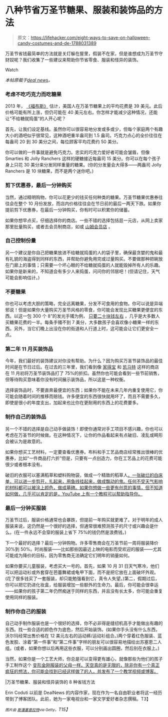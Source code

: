 # 八种节省万圣节糖果、服装和装饰品的方法

> 原文：<https://lifehacker.com/eight-ways-to-save-on-halloween-candy-costumes-and-de-1788031389>

万圣节省钱最简单的方法就是关灯躲在屋里，假装不在家，但是谁想成为万圣节守财奴呢？我们收集了一些建议来帮助你节省零食、服装和怪异的装饰。

Watch

*本帖原载于*[*deal news*](http://dealnews.com/features/8-Ways-to-Save-on-Candy-Costumes-and-Spooky-Decor-for-Halloween/1463722.html)*。*

### 考虑不吃巧克力而吃糖果

2013 年， [《福布斯》](http://dealnews.com/lw/artclick.html?2,1802169,13149702) 估计，美国人在万圣节糖果上的平均花费是 39 美元。此后价格可能有所上涨，但仍可能在 40 美元左右。你怎样才能减少这种情况，还能让“不给糖就捣蛋”的人开心呢？

首先，让我们设定基线。虽然你可以很容易地分发或多或少，但每个家庭两个有趣大小的酒吧似乎很常见，这种酒吧重半盎司到 1.5 盎司。巧克力点心的全价往往在每盎司 20 到 30 美分之间，每位顾客平均花费约 50 美分。

你可以做的一件事就是避免巧克力。忠实的巧克力爱好者可能会皱眉，但像 Smarties 和 Jolly Ranchers 这样的硬糖接近每盎司 15 美分。你可以在每个孩子身上只花 30 美分来分发同样重量的糖果。(你的分发量会大得多——两盎司 Jolly Ranchers 是 10 块糖果，而不是两个迷你吧。)

### 剪下优惠券，最后一分钟购买

当然，通过精明购物，你可以花更少的钱买任何种类的糖果。万圣节糖果优惠券往往会在整个 10 月份发放，而店内价格往往会在节日前的最后一两天下跌。如果你提前剪下优惠券，在最后一分钟购买，你有时可以积累你的储蓄。

如果你想早点买，仔细选择你的商店。一些不错的选择包括逛一元店，从网上卖家那里批量购买，或者去会员制商店，如或 [山姆会员店](http://dealnews.com/lw/artclick.html?2,1802169,13149708) 。

### 自己控制份量

另一个建议是你自己把糖果放进不给糖就捣蛋的人的袋子里，确保最贪婪的鬼和最有礼貌的海盗得到同样的东西，并帮助你避免用完或过量购买。不要做那种把碗放在门廊上的事情；只需要一个坏心眼的不给糖就捣蛋的人就能毁掉所有人的乐趣。如果你是新来的，不知道会有多少人来捣蛋，问问你的邻居吧！(但请记住，天气可能会影响估计。)

### 不要糖果

你也可以考虑大胆的策略，完全远离糖果，分发不可食用的食物。你可以说是异端邪说！但是如果你大量购买万圣节风格的零食，你可能会发现比买糖果更便宜的东西。以这一包 300 个 8”的发光手镯为例， [只要二十块钱左右](http://dealnews.com/lw/artclick.html?2,1802169,13149711) ，几乎是大多数人买糖果花费的一半。每条手镯不到 7 美分，大多数孩子会喜欢像小糖果一样的东西。另外，当它们晚上出没在你的街道和人行道上时，这可能会让它们更安全一点。

### 第二年 11 月买装饰品

今年，我们最好的装饰建议对你没有帮助。为什么？因为购买万圣节装饰品的最佳时间是在节日过后。在过去的三年里，我们看到像 [家得宝](http://dealnews.com/s958/Home-Depot/) 和 [凯马特](http://dealnews.com/s393/Kmart/) 这样的商店在 11 月初将万圣节装饰品打了 75%的折扣。虽然你也可能会看到一些节前销售，但等待购买意味着你没有时间展示装饰品，所以这是一种权衡。

选择装饰品时，不要直奔最便宜的东西；如果你不能在未来几年内重复使用它，你可能会随着时间的推移而赔钱。许多便宜的东西很快就用坏了，而且不需要多久，即使是很小的年度支出，加起来也比你在更耐用的东西上的花费要多。

### 制作自己的装饰品

另一个不错的选择是自己动手做装饰！即使你通常对手工项目不感兴趣，你也可以考虑在万圣节的时候做。在这种情况下，让你的作品看起来有点破旧、凌乱或畸形会被认为是故意的。

如果你想买工艺材料，一定要查看优惠券。布料和手工艺品商店经常推出很棒的优惠券，比如“一件商品打六折”但是，只要有一点创造力，你在工艺品上的花费可能很少或者根本没有。

破旧的衣服可以塞满稻草和塑料购物袋，做成一个精致的稻草人[。一张破烂的白床单，可以进一步剪开，扎起来，用鱼线挂起来，做成飘动的鬼。任何不受天气影响的材料都可以被涂上颜色，做成墓碑。如果你想做一些更有创意的事情，但不知道如何做，几乎可以肯定的是，YouTube 上有一个教程可以帮助指导你。](http://dealnews.com/lw/artclick.html?2,1802169,13149720)

### 最后一分钟买服装

万圣节过后，服装价格通常也会暴跌，但提前一年购买就更难了。对于明年的成人服装来说，这仍然是一个很好的选择，但通常很难预测孩子的尺寸或兴趣会是什么。(在一件永远不会穿的服装上省下 75%的钱仍然是浪费钱。)

下一个最好的选择？最后一分钟购物。许多零售商会在万圣节前一周将服装降价 30%到 50%。时尚服装——比如那些因最近上映的电影而受欢迎的服装——尤其可能成为降价的目标，因为零售商无法确定它们明年的销量如何。

如果你要买儿童服装，考虑买大一号的。首先，如果 10 月 31 日天气寒冷，他们可以把运动衫或外套穿在芭蕾舞裙或龟甲下面，而不是把它放在上面破坏外观。(花了很多钱买了一套服装，却只能勉强看到它，真令人失望。)第二，假期过后，你可以把它扔进化妆盒，给服装增加一些额外的生命力。最后，你可能会很幸运——如果你的孩子第二年仍然痴迷于同样的东西，并且没有长太多，你可能会重复使用同样的服装。

### 制作你自己的服装

自己动手制作服装也是一个很好的选择，你不必非得是缝纫机高手才能做出有趣的东西。找一些合适的颜色作为底色，然后开始装饰。(如果你手头没有什么东西，沃尔玛经常出售价格在 12 美元左右的运动裤/运动衫组合。)两个穿着红色服装、蓝色发胶、涂着“第一件事”和“第二件事”字样的朋友可以很容易地描绘出苏塞恩二人组。(或者，如果你想以后再用这些衣服，可以分别画出圆圈，然后别在衣服上。)

当然，如果你是一个工艺大师，你总是可以变得更有雄心，就像那些为他们的孩子 手工制作这个 [变形金刚服装的父母一样。天空真的是无限的，除非你有一个真正疯狂的想法，你可能会找到已经这样做了的人，并发布了一个教学视频或博客。](http://dealnews.com/lw/artclick.html?2,1802169,13149723)

|万圣节糖果、服装和怪异装饰的 8 种省钱方法

Erin Coduti 以前是 DealNews 的内容作家，现在作为一名自由职业者将这一经历带到了博客团队。此前，她为一家电视台和一家文学爱好者杂志撰稿。T3】

*<small>图片由</small>* [*<small>斯潘塞普拉特</small>*](http://www.gettyimages.com/license/495168250)*<small>via Getty。</small>T15】*